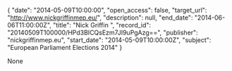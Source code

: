 {
  "date": "2014-05-09T10:00:00", 
  "open_access": false, 
  "target_url": "http://www.nickgriffinmep.eu/", 
  "description": null, 
  "end_date": "2014-06-06T11:00:00Z", 
  "title": "Nick Griffin ", 
  "record_id": "20140509T100000/HPd3BICQsEzm7JI9uPgAzg==", 
  "publisher": "nickgriffinmep.eu", 
  "start_date": "2014-05-09T10:00:00Z", 
  "subject": "European Parliament Elections 2014"
}

None